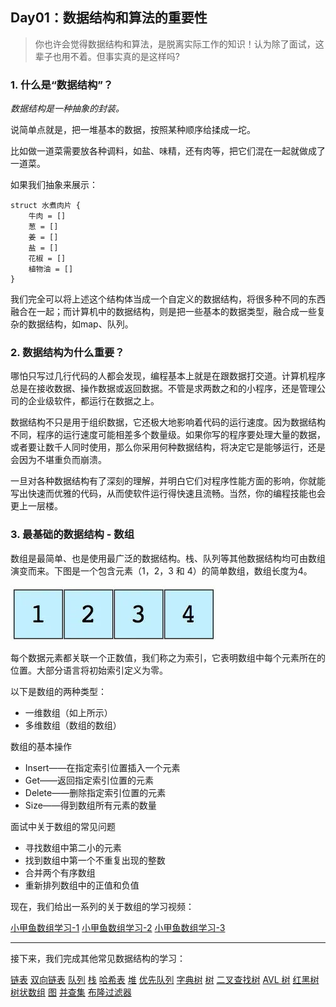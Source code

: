 ## Day01：数据结构和算法的重要性

> 你也许会觉得数据结构和算法，是脱离实际工作的知识！认为除了面试，这辈子也用不着。但事实真的是这样吗?

### 1. 什么是“数据结构”？

*数据结构是一种抽象的封装。*

说简单点就是，把一堆基本的数据，按照某种顺序给揉成一坨。

比如做一道菜需要放各种调料，如盐、味精，还有肉等，把它们混在一起就做成了一道菜。

如果我们抽象来展示：

```
struct 水煮肉片 { 
    牛肉 = []
    葱 = []
    姜 = []
    盐 = []
    花椒 = []
    植物油 = []
}
```

我们完全可以将上述这个结构体当成一个自定义的数据结构，将很多种不同的东西融合在一起；而计算机中的数据结构，则是把一些基本的数据类型，融合成一些复杂的数据结构，如map、队列。

### 2. 数据结构为什么重要？

哪怕只写过几行代码的人都会发现，编程基本上就是在跟数据打交道。计算机程序总是在接收数据、操作数据或返回数据。不管是求两数之和的小程序，还是管理公司的企业级软件，都运行在数据之上。

数据结构不只是用于组织数据，它还极大地影响着代码的运行速度。因为数据结构不同，程序的运行速度可能相差多个数量级。如果你写的程序要处理大量的数据，或者要让数千人同时使用，那么你采用何种数据结构，将决定它是能够运行，还是会因为不堪重负而崩溃。

一旦对各种数据结构有了深刻的理解，并明白它们对程序性能方面的影响，你就能写出快速而优雅的代码，从而使软件运行得快速且流畅。当然，你的编程技能也会更上一层楼。

### 3. 最基础的数据结构 - 数组

数组是最简单、也是使用最广泛的数据结构。栈、队列等其他数据结构均可由数组演变而来。下图是一个包含元素（1，2，3 和 4）的简单数组，数组长度为4。

![](./img/01-001.jpg)

每个数据元素都关联一个正数值，我们称之为索引，它表明数组中每个元素所在的位置。大部分语言将初始索引定义为零。

以下是数组的两种类型：

- 一维数组（如上所示）
- 多维数组（数组的数组）

数组的基本操作
- Insert——在指定索引位置插入一个元素
- Get——返回指定索引位置的元素
- Delete——删除指定索引位置的元素
- Size——得到数组所有元素的数量

面试中关于数组的常见问题
- 寻找数组中第二小的元素
- 找到数组中第一个不重复出现的整数
- 合并两个有序数组
- 重新排列数组中的正值和负值

现在，我们给出一系列的关于数组的学习视频：

[小甲鱼数组学习-1](https://www.youtube.com/watch?v=13bNE3pGcIg)
[小甲鱼数组学习-2](https://www.youtube.com/watch?v=Msm84syHpHQ)
[小甲鱼数组学习-3](https://www.youtube.com/watch?v=QYdHN67R1hk)

---

接下来，我们完成其他常见数据结构的学习：

[链表](./02.链表.md)
[双向链表](./03.双向链表.md)
[队列](./04.队列.md)
[栈](./05.栈.md)
[哈希表](./06.哈希表.md)
[堆](./07.堆.md)
[优先队列](./08.优先队列.md)
[字典树](./09.字典树.md)
[树](./10.树.md)
[二叉查找树](./11.二叉搜索树.md)
[AVL 树](./12.AVL树.md)
[红黑树](./13.红黑树.md)
[树状数组](./14.树状数组.md)
[图](./15.图.md)
[并查集](./16.并查集.md)
[布隆过滤器](./17.布隆过滤器.md)


